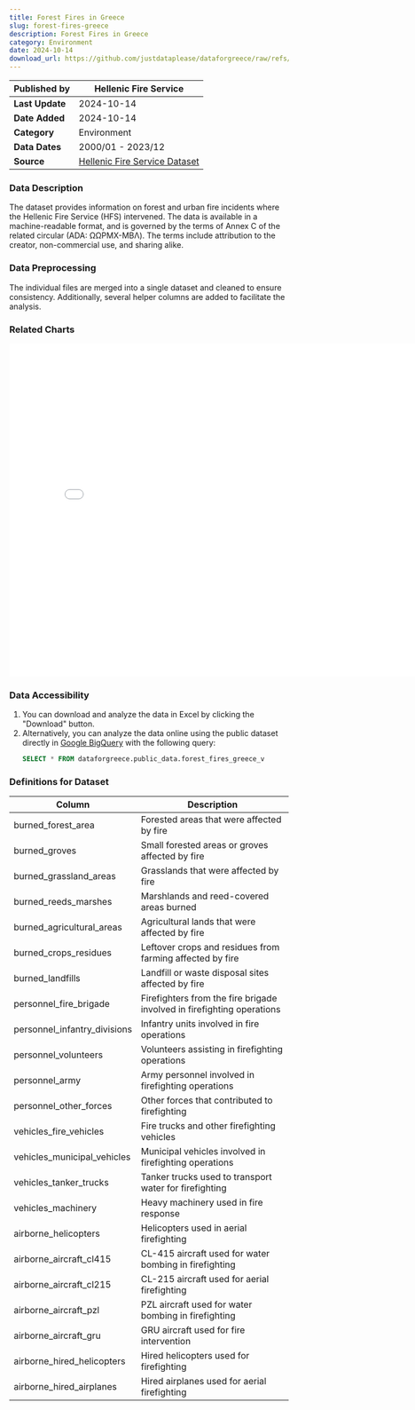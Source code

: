 ```yaml
---
title: Forest Fires in Greece
slug: forest-fires-greece
description: Forest Fires in Greece
category: Environment
date: 2024-10-14
download_url: https://github.com/justdataplease/dataforgreece/raw/refs/heads/main/data/fires-greece/forest-fires-combined-greece_2023.csv.zip
---
```


| **Published by**     | Hellenic Fire Service                                 |
|----------------------|------------------------------------------------------|
| **Last Update**       | 2024-10-14                                                 |
| **Date Added**        | 2024-10-14                                           |
| **Category**          | Environment              |
| **Data Dates**        | 2000/01 - 2023/12                                    |
| **Source**               | [Hellenic Fire Service Dataset](https://www.fireservice.gr/el_GR/synola-dedomenon) |

### Data Description
The dataset provides information on forest and urban fire incidents where the Hellenic Fire Service (HFS) intervened. The data is available in a machine-readable format, and is governed by the terms of Annex C of the related circular (ADA: ΩΩΡΜΧ-ΜΒΛ). The terms include attribution to the creator, non-commercial use, and sharing alike.

### Data Preprocessing
The individual files are merged into a single dataset and cleaned to ensure consistency. Additionally, several helper columns are added to facilitate the analysis.

### Related Charts
<div class="pt-2">
<iframe src="/charts/forest-fires-greece-yearly" width="800px" height="600px" style="border:none;"></iframe>
</div>

### Data Accessibility
1. You can download and analyze the data in Excel by clicking the "Download" button.
2. Alternatively, you can analyze the data online using the public dataset directly in [Google BigQuery](https://console.cloud.google.com/bigquery) with the following query:
   ```sql
   SELECT * FROM dataforgreece.public_data.forest_fires_greece_v
   ```


### Definitions for Dataset

| **Column**                        | **Description**                                                             |
|------------------------------------|-----------------------------------------------------------------------------|
| burned_forest_area                 | Forested areas that were affected by fire                                   |
| burned_groves                      | Small forested areas or groves affected by fire                             |
| burned_grassland_areas             | Grasslands that were affected by fire                                       |
| burned_reeds_marshes               | Marshlands and reed-covered areas burned                                    |
| burned_agricultural_areas          | Agricultural lands that were affected by fire                               |
| burned_crops_residues              | Leftover crops and residues from farming affected by fire                   |
| burned_landfills                   | Landfill or waste disposal sites affected by fire                           |
| personnel_fire_brigade             | Firefighters from the fire brigade involved in firefighting operations       |
| personnel_infantry_divisions       | Infantry units involved in fire operations                                  |
| personnel_volunteers               | Volunteers assisting in firefighting operations                             |
| personnel_army                     | Army personnel involved in firefighting operations                          |
| personnel_other_forces             | Other forces that contributed to firefighting                               |
| vehicles_fire_vehicles             | Fire trucks and other firefighting vehicles                                 |
| vehicles_municipal_vehicles        | Municipal vehicles involved in firefighting operations                      |
| vehicles_tanker_trucks             | Tanker trucks used to transport water for firefighting                      |
| vehicles_machinery                 | Heavy machinery used in fire response                                       |
| airborne_helicopters               | Helicopters used in aerial firefighting                                     |
| airborne_aircraft_cl415            | CL-415 aircraft used for water bombing in firefighting                      |
| airborne_aircraft_cl215            | CL-215 aircraft used for aerial firefighting                                |
| airborne_aircraft_pzl              | PZL aircraft used for water bombing in firefighting                         |
| airborne_aircraft_gru              | GRU aircraft used for fire intervention                                     |
| airborne_hired_helicopters         | Hired helicopters used for firefighting                                     |
| airborne_hired_airplanes           | Hired airplanes used for aerial firefighting                                |
